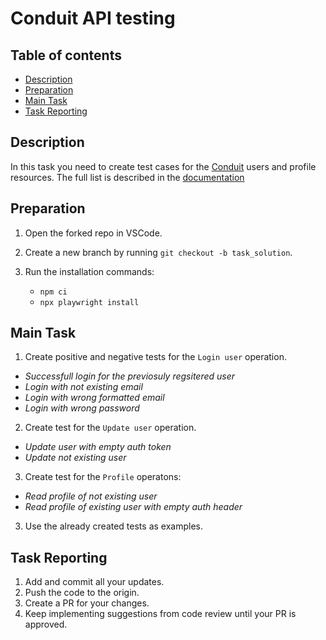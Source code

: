 # Conduit API testing

## Table of contents

- [Description](#description)
- [Preparation](#preparation)
- [Main Task](#main-task)
- [Task Reporting](#task-reporting)

## Description

In this task you need to create test cases for the [Conduit](https://conduit.mate.academy/) users and profile resources. The full list is described in the [documentation](https://documenter.getpostman.com/view/22790481/2sB2j1iY5B)

## Preparation

1. Open the forked repo in VSCode.
2. Create a new branch by running `git checkout -b task_solution`.
3. Run the installation commands:

    - `npm ci`
    - `npx playwright install`


## Main Task

1. Create positive and negative tests for the `Login user` operation.
- *Successfull login for the previosuly regsitered user*
- *Login with not existing email*
- *Login with wrong formatted email*
- *Login with wrong password*
2. Create test for the `Update user` operation.
- *Update user with empty auth token*
- *Update not existing user*
3. Create test for the `Profile` operatons:
- *Read profile of not existing user*
- *Read profile of existing user with empty auth header*
3. Use the already created tests as examples.

## Task Reporting

1. Add and commit all your updates.
2. Push the code to the origin.
3. Create a PR for your changes.
4. Keep implementing suggestions from code review until your PR is approved.
